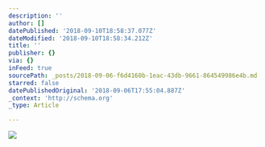 ```yaml
---
description: ''
author: []
datePublished: '2018-09-10T18:58:37.077Z'
dateModified: '2018-09-10T18:58:34.212Z'
title: ''
publisher: {}
via: {}
inFeed: true
sourcePath: _posts/2018-09-06-f6d4160b-1eac-43db-9661-864549986e4b.md
starred: false
datePublishedOriginal: '2018-09-06T17:55:04.887Z'
_context: 'http://schema.org'
_type: Article

---
```

![](https://the-grid-user-content.s3-us-west-2.amazonaws.com/49d4910a-f8fb-4e60-b8bc-02c2094dd933.jpg)